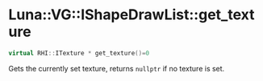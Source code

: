 # Luna::VG::IShapeDrawList::get_texture

```c++
virtual RHI::ITexture * get_texture()=0
```

Gets the currently set texture, returns `nullptr` if no texture is set. 

